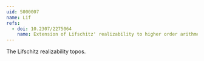 ```yaml
---
uid: S000007
name: Lif
refs:
  - doi: 10.2307/2275064
    name: Extension of Lifschitz' realizability to higher order arithmetic, and a solution to a problem of F. Richman
---
```

The Lifschitz realizability topos.
